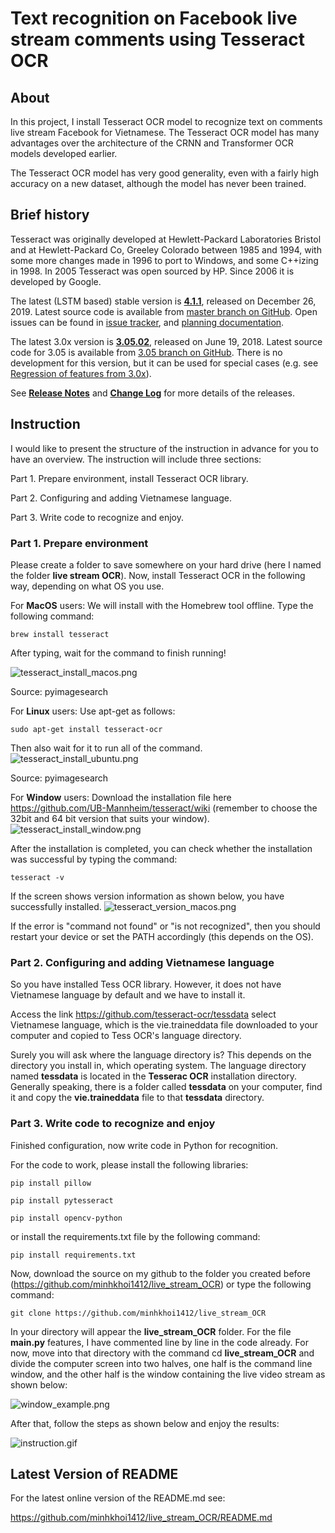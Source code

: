 # Text recognition on Facebook live stream comments using Tesseract OCR

## About
In this project, I install Tesseract OCR model to recognize text on comments live stream Facebook for Vietnamese. The Tesseract OCR model has many advantages over the architecture of the CRNN and Transformer OCR models developed earlier.

The Tesseract OCR model has very good generality, even with a fairly high accuracy on a new dataset, although the model has never been trained.
## Brief history

Tesseract was originally developed at Hewlett-Packard Laboratories Bristol and
at Hewlett-Packard Co, Greeley Colorado between 1985 and 1994, with some
more changes made in 1996 to port to Windows, and some C++izing in 1998.
In 2005 Tesseract was open sourced by HP. Since 2006 it is developed by Google.

The latest (LSTM based) stable version is **[4.1.1](https://github.com/tesseract-ocr/tesseract/releases/tag/4.1.1)**, released on December 26, 2019.
Latest source code is available from [master branch on GitHub](https://github.com/tesseract-ocr/tesseract/tree/master).
Open issues can be found in [issue tracker](https://github.com/tesseract-ocr/tesseract/issues),
and [planning documentation](https://tesseract-ocr.github.io/tessdoc/Planning.html).

The latest 3.0x version is **[3.05.02](https://github.com/tesseract-ocr/tesseract/releases/tag/3.05.02)**, released on June 19, 2018. Latest source code for 3.05 is available from [3.05 branch on GitHub](https://github.com/tesseract-ocr/tesseract/tree/3.05).
There is no development for this version, but it can be used for special cases (e.g. see [Regression of features from 3.0x](https://tesseract-ocr.github.io/tessdoc/Planning.html#regression-of-features-from-30x)).

See **[Release Notes](https://tesseract-ocr.github.io/tessdoc/ReleaseNotes.html)**
and **[Change Log](https://github.com/tesseract-ocr/tesseract/blob/master/ChangeLog)** for more details of the releases.

## Instruction
I would like to present the structure of the instruction in advance for you to have an overview. The instruction will include three sections:

Part 1. Prepare environment, install Tesseract OCR library.

Part 2. Configuring and adding Vietnamese language.

Part 3. Write code to recognize and enjoy.

### Part 1. Prepare environment
Please create a folder to save somewhere on your hard drive (here I named the folder **live stream OCR**). Now, install Tesseract OCR in the following way, depending on what OS you use.

For **MacOS** users: We will install with the Homebrew tool offline. Type the following command:

`brew install tesseract`

After typing, wait for the command to finish running!

![tesseract_install_macos.png](tesseract_install_macos.png)

Source: pyimagesearch

For **Linux** users: Use apt-get as follows:

`sudo apt-get install tesseract-ocr`

Then also wait for it to run all of the command.
![tesseract_install_ubuntu.png](tesseract_install_ubuntu.png)

Source: pyimagesearch

For **Window** users: Download the installation file here https://github.com/UB-Mannheim/tesseract/wiki (remember to choose the 32bit and 64 bit version that suits your window).
![tesseract_install_window.png](tesseract_install_window.png)

After the installation is completed, you can check whether the installation was successful by typing the command:

`tesseract -v`

If the screen shows version information as shown below, you have successfully installed.
![tesseract_version_macos.png](tesseract_version_macos.png)

If the error is "command not found" or "is not recognized", then you should restart your device or set the PATH accordingly (this depends on the OS).

### Part 2. Configuring and adding Vietnamese language
So you have installed Tess OCR library. However, it does not have Vietnamese language by default and we have to install it.

Access the link https://github.com/tesseract-ocr/tessdata select Vietnamese language, which is the vie.traineddata file downloaded to your computer and copied to Tess OCR's language directory.

Surely you will ask where the language directory is? This depends on the directory you install in, which operating system. The language directory named **tessdata** is located in the **Tesserac OCR** installation directory. Generally speaking, there is a folder called **tessdata** on your computer, find it and copy the **vie.traineddata** file to that **tessdata** directory.

### Part 3. Write code to recognize and enjoy
Finished configuration, now write code in Python for recognition.

For the code to work, please install the following libraries:

`pip install pillow`

`pip install pytesseract`

`pip install opencv-python`

or install the requirements.txt file by the following command:

`pip install requirements.txt`

Now, download the source on my github to the folder you created before (https://github.com/minhkhoi1412/live_stream_OCR) or type the following command:

`git clone https://github.com/minhkhoi1412/live_stream_OCR`

In your directory will appear the **live_stream_OCR** folder. For the file **main.py** features, I have commented line by line in the code already. For now, move into that directory with the command cd **live_stream_OCR** and divide the computer screen into two halves, one half is the command line window, and the other half is the window containing the live video stream as shown below:

![window_example.png](window_example.png)

After that, follow the steps as shown below and enjoy the results:

![instruction.gif](instruction.gif)

## Latest Version of README

For the latest online version of the README.md see:

https://github.com/minhkhoi1412/live_stream_OCR/README.md